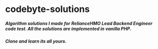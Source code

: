 # codebyte-solutions

##### Algorithm solutions I made for RelianceHMO Lead Backend Engineer code test. All the solutions are implemented in vanilla PHP. 

##### Clone and learn its all yours.
